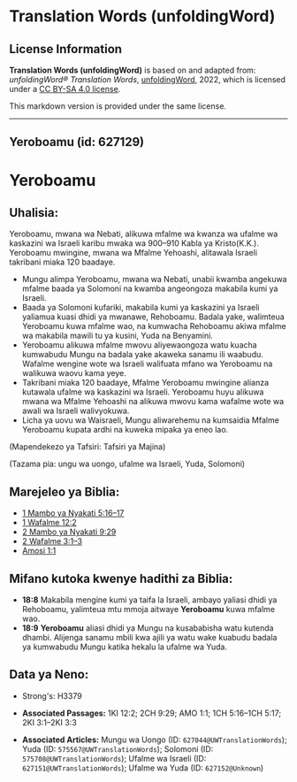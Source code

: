 # Translation Words (unfoldingWord)

## License Information

**Translation Words (unfoldingWord)** is based on and adapted from: _unfoldingWord® Translation Words_, [unfoldingWord](https://unfoldingword.org/utw), 2022, which is licensed under a [CC BY-SA 4.0 license](https://creativecommons.org/licenses/by-sa/4.0/legalcode.en).

This markdown version is provided under the same license.



--------------------------------

## Yeroboamu (id: 627129)

Yeroboamu
=========

Uhalisia:
---------

Yeroboamu, mwana wa Nebati, alikuwa mfalme wa kwanza wa ufalme wa kaskazini wa Israeli karibu mwaka wa 900–910 Kabla ya Kristo(K.K.). Yeroboamu mwingine, mwana wa Mfalme Yehoashi, alitawala Israeli takribani miaka 120 baadaye.

* Mungu alimpa Yeroboamu, mwana wa Nebati, unabii kwamba angekuwa mfalme baada ya Solomoni na kwamba angeongoza makabila kumi ya Israeli.
* Baada ya Solomoni kufariki, makabila kumi ya kaskazini ya Israeli yaliamua kuasi dhidi ya mwanawe, Rehoboamu. Badala yake, walimteua Yeroboamu kuwa mfalme wao, na kumwacha Rehoboamu akiwa mfalme wa makabila mawili tu ya kusini, Yuda na Benyamini.
* Yeroboamu alikuwa mfalme mwovu aliyewaongoza watu kuacha kumwabudu Mungu na badala yake akaweka sanamu ili waabudu. Wafalme wengine wote wa Israeli walifuata mfano wa Yeroboamu na walikuwa waovu kama yeye.
* Takribani miaka 120 baadaye, Mfalme Yeroboamu mwingine alianza kutawala ufalme wa kaskazini wa Israeli. Yeroboamu huyu alikuwa mwana wa Mfalme Yehoashi na alikuwa mwovu kama wafalme wote wa awali wa Israeli walivyokuwa.
* Licha ya uovu wa Waisraeli, Mungu aliwarehemu na kumsaidia Mfalme Yeroboamu kupata ardhi na kuweka mipaka ya eneo lao.

(Mapendekezo ya Tafsiri: Tafsiri ya Majina)

(Tazama pia: ungu wa uongo, ufalme wa Israeli, Yuda, Solomoni)

Marejeleo ya Biblia:
--------------------

* [1 Mambo ya Nyakati 5:16–17](https://ref.ly/1Chr5:16-1Chr5:17)
* [1 Wafalme 12:2](https://ref.ly/1Kgs12:2)
* [2 Mambo ya Nyakati 9:29](https://ref.ly/2Chr9:29)
* [2 Wafalme 3:1–3](https://ref.ly/2Kgs3:1-2Kgs3:3)
* [Amosi 1:1](https://ref.ly/Amos1:1)

Mifano kutoka kwenye hadithi za Biblia:
---------------------------------------

* **18:8** Makabila mengine kumi ya taifa la Israeli, ambayo yaliasi dhidi ya Rehoboamu, yalimteua mtu mmoja aitwaye **Yeroboamu** kuwa mfalme wao.
* **18:9** **Yeroboamu** aliasi dhidi ya Mungu na kusababisha watu kutenda dhambi. Alijenga sanamu mbili kwa ajili ya watu wake kuabudu badala ya kumwabudu Mungu katika hekalu la ufalme wa Yuda.

Data ya Neno:
-------------

* Strong's: H3379

* **Associated Passages:** 1KI 12:2; 2CH 9:29; AMO 1:1; 1CH 5:16–1CH 5:17; 2KI 3:1–2KI 3:3
* **Associated Articles:** Mungu wa Uongo (ID: `627044@UWTranslationWords`); Yuda (ID: `575567@UWTranslationWords`); Solomoni (ID: `575708@UWTranslationWords`); Ufalme wa Israeli (ID: `627151@UWTranslationWords`); Ufalme wa Yuda (ID: `627152@Unknown`)

